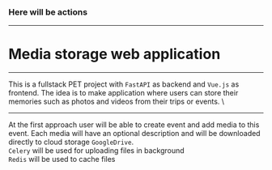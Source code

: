 ### Here will be actions
___
# Media storage web application
___

This is a fullstack PET project with `FastAPI` as backend and `Vue.js` as frontend.
The idea is to make application where users can store their memories such as photos and videos from their trips
or events.  \
___
At the first approach user will be able to create event and add media to this event.
Each media will have an optional description and will be downloaded directly to cloud storage `GoogleDrive`.  
`Celery` will be used for uploading files in background  
`Redis` will be used to cache files
